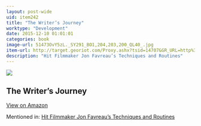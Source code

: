 ```yaml
---
layout: post-wide
uid: item242
title: "The Writer’s Journey"
worktype: "Development"
date: 2015-12-10 01:01:01
categories: book
image-url: 51473OvY5zL._SY291_BO1,204,203,200_QL40_.jpg
item-url: http://target.georiot.com/Proxy.ashx?tsid=14707&GR_URL=http%3A%2F%2Fwww.amazon.com%2FWriters-Journey-Mythic-Structure-3rd%2Fdp%2F193290736X%2F
description: "Hit Filmmaker Jon Favreau’s Techniques and Routines"
---
```

<a href="http://target.georiot.com/Proxy.ashx?tsid=14707&GR_URL=http%3A%2F%2Fwww.amazon.com%2FWriters-Journey-Mythic-Structure-3rd%2Fdp%2F193290736X%2F" target="blank"><img src="../../../../img/thumbs/51473OvY5zL._SY291_BO1,204,203,200_QL40_.jpg" class="prod-img"></a>
<h2>The Writer’s Journey</h2>
<p><a class="btn btn-primary" href="http://target.georiot.com/Proxy.ashx?tsid=14707&GR_URL=http%3A%2F%2Fwww.amazon.com%2FWriters-Journey-Mythic-Structure-3rd%2Fdp%2F193290736X%2F" target="blank">View on Amazon</a><p>
<p>Mentioned in: <a href="http://fourhourworkweek.com/2015/04/14/jon-favreau/" target="blank">Hit Filmmaker Jon Favreau’s Techniques and Routines</a></p>

